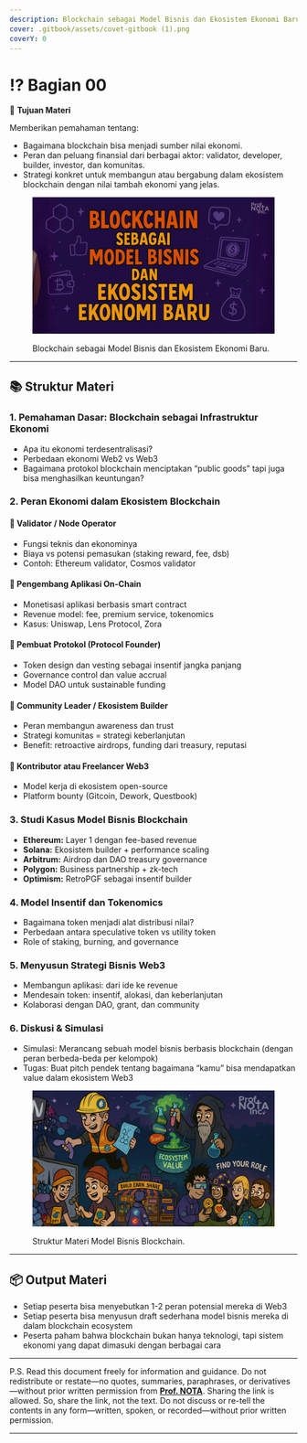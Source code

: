 ```yaml
---
description: Blockchain sebagai Model Bisnis dan Ekosistem Ekonomi Baru.
cover: .gitbook/assets/covet-gitbook (1).png
coverY: 0
---
```


# ⁉️ Bagian 00

🎯 **Tujuan Materi**

Memberikan pemahaman tentang:

* Bagaimana blockchain bisa menjadi sumber nilai ekonomi.
* Peran dan peluang finansial dari berbagai aktor: validator, developer, builder, investor, dan komunitas.
* Strategi konkret untuk membangun atau bergabung dalam ekosistem blockchain dengan nilai tambah ekonomi yang jelas.

<figure><img src=".gitbook/assets/00 (1).png" alt=""><figcaption><p>Blockchain sebagai Model Bisnis dan Ekosistem Ekonomi Baru.</p></figcaption></figure>

***

## 📚 Struktur Materi

### **1. Pemahaman Dasar: Blockchain sebagai Infrastruktur Ekonomi**

* Apa itu ekonomi terdesentralisasi?
* Perbedaan ekonomi Web2 vs Web3
* Bagaimana protokol blockchain menciptakan “public goods” tapi juga bisa menghasilkan keuntungan?

### **2. Peran Ekonomi dalam Ekosistem Blockchain**

#### **🔸 Validator / Node Operator**

* Fungsi teknis dan ekonominya
* Biaya vs potensi pemasukan (staking reward, fee, dsb)
* Contoh: Ethereum validator, Cosmos validator

#### **🔸 Pengembang Aplikasi On-Chain**

* Monetisasi aplikasi berbasis smart contract
* Revenue model: fee, premium service, tokenomics
* Kasus: Uniswap, Lens Protocol, Zora

#### **🔸 Pembuat Protokol (Protocol Founder)**

* Token design dan vesting sebagai insentif jangka panjang
* Governance control dan value accrual
* Model DAO untuk sustainable funding

#### **🔸 Community Leader / Ekosistem Builder**

* Peran membangun awareness dan trust
* Strategi komunitas = strategi keberlanjutan
* Benefit: retroactive airdrops, funding dari treasury, reputasi

#### **🔸 Kontributor atau Freelancer Web3**

* Model kerja di ekosistem open-source
* Platform bounty (Gitcoin, Dework, Questbook)

### **3. Studi Kasus Model Bisnis Blockchain**

* **Ethereum:** Layer 1 dengan fee-based revenue
* **Solana:** Ekosistem builder + performance scaling
* **Arbitrum:** Airdrop dan DAO treasury governance
* **Polygon:** Business partnership + zk-tech
* **Optimism:** RetroPGF sebagai insentif builder

### **4. Model Insentif dan Tokenomics**

* Bagaimana token menjadi alat distribusi nilai?
* Perbedaan antara speculative token vs utility token
* Role of staking, burning, and governance

### **5. Menyusun Strategi Bisnis Web3**

* Membangun aplikasi: dari ide ke revenue
* Mendesain token: insentif, alokasi, dan keberlanjutan
* Kolaborasi dengan DAO, grant, dan community

### **6. Diskusi & Simulasi**

* Simulasi: Merancang sebuah model bisnis berbasis blockchain (dengan peran berbeda-beda per kelompok)
* Tugas: Buat pitch pendek tentang bagaimana “kamu” bisa mendapatkan value dalam ekosistem Web3

<figure><img src=".gitbook/assets/00a.png" alt=""><figcaption><p>Struktur Materi Model Bisnis Blockchain.</p></figcaption></figure>

***

## 📦 Output Materi

* Setiap peserta bisa menyebutkan 1-2 peran potensial mereka di Web3
* Setiap peserta bisa menyusun draft sederhana model bisnis mereka di dalam blockchain ecosystem
* Peserta paham bahwa blockchain bukan hanya teknologi, tapi sistem ekonomi yang dapat dimasuki dengan berbagai cara

***

P.S. Read this document freely for information and guidance. Do not redistribute or restate—no quotes, summaries, paraphrases, or derivatives—without prior written permission from [**Prof. NOTA**](https://nota.endhonesa.com/). Sharing the link is allowed. So, share the link, not the text. Do not discuss or re-tell the contents in any form—written, spoken, or recorded—without prior written permission.

***

